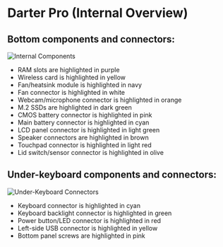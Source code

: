 # Darter Pro (Internal Overview)

## Bottom components and connectors:

![Internal Components](./img/components-highlighted.jpg)

- RAM slots are highlighted in purple
- Wireless card is highlighted in yellow
- Fan/heatsink module is highlighted in navy
- Fan connector is highlighted in white
- Webcam/microphone connector is highlighted in orange
- M.2 SSDs are highlighted in dark green
- CMOS battery connector is highlighted in pink
- Main battery connector is highlighted in cyan
- LCD panel connector is highlighted in light green
- Speaker connectors are highlighted in brown
- Touchpad connector is highlighted in light red
- Lid switch/sensor connector is highlighted in olive

## Under-keyboard components and connectors:

![Under-Keyboard Connectors](./img/under-keyboard.jpg)

- Keyboard connector is highlighted in cyan
- Keyboard backlight connector is highlighted in green
- Power button/LED connector is highlighted in red
- Left-side USB connector is highlighted in yellow
- Bottom panel screws are highlighted in pink
